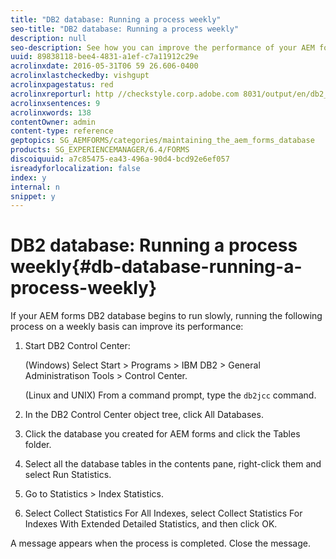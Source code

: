 ```yaml
---
title: "DB2 database: Running a process weekly"
seo-title: "DB2 database: Running a process weekly"
description: null
seo-description: See how you can improve the performance of your AEM forms DB2 database.
uuid: 89838118-bee4-4831-a1ef-c7a11912c29e
acrolinxdate: 2016-05-31T06 59 26.606-0400
acrolinxlastcheckedby: vishgupt
acrolinxpagestatus: red
acrolinxreporturl: http //checkstyle.corp.adobe.com 8031/output/en/db2_database_running_process_weekly_admin_5e12de0b318c6865_2313_report.xml
acrolinxsentences: 9
acrolinxwords: 138
contentOwner: admin
content-type: reference
geptopics: SG_AEMFORMS/categories/maintaining_the_aem_forms_database
products: SG_EXPERIENCEMANAGER/6.4/FORMS
discoiquuid: a7c85475-ea43-496a-90d4-bcd92e6ef057
isreadyforlocalization: false
index: y
internal: n
snippet: y
---
```


# DB2 database: Running a process weekly{#db-database-running-a-process-weekly}

If your AEM forms DB2 database begins to run slowly, running the following process on a weekly basis can improve its performance:

1. Start DB2 Control Center:

   (Windows) Select Start &gt; Programs &gt; IBM DB2 &gt; General Administratison Tools &gt; Control Center.

   (Linux and UNIX) From a command prompt, type the `db2jcc` command.

1. In the DB2 Control Center object tree, click All Databases. 
1. Click the database you created for AEM forms and click the Tables folder.
1. Select all the database tables in the contents pane, right-click them and select Run Statistics.
1. Go to Statistics &gt; Index Statistics.
1. Select Collect Statistics For All Indexes, select Collect Statistics For Indexes With Extended Detailed Statistics, and then click OK.

A message appears when the process is completed. Close the message.
